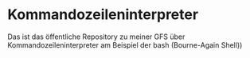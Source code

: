 # Kommandozeileninterpreter
Das ist das öffentliche Repository zu meiner GFS über Kommandozeileninterpreter am Beispiel der bash (Bourne-Again Shell))
